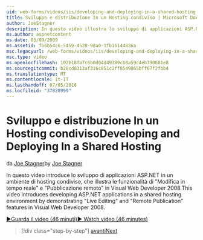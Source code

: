 ```yaml
---
uid: web-forms/videos/iis/developing-and-deploying-in-a-shared-hosting
title: Sviluppo e distribuzione In un Hosting condiviso | Microsoft Docs
author: JoeStagner
description: In questo video illustra lo sviluppo di applicazioni ASP.NET in un ambiente di hosting condiviso descrivendo &quot;Live Editing&quot; e &quot;pubblicazione remoto &...
ms.author: aspnetcontent
ms.date: 03/09/2009
ms.assetid: fb6b54c6-5459-4528-98a0-1fb16144836a
msc.legacyurl: /web-forms/videos/iis/developing-and-deploying-in-a-shared-hosting
msc.type: video
ms.openlocfilehash: 102b18fa7c6b0d04d49389cb8a59c4eb390681e8
ms.sourcegitcommit: b28cd0313af316c051c2ff8549865bff67f2fbb4
ms.translationtype: MT
ms.contentlocale: it-IT
ms.lasthandoff: 07/05/2018
ms.locfileid: "37820999"
---
```

<a name="developing-and-deploying-in-a-shared-hosting"></a><span data-ttu-id="8f4d7-103">Sviluppo e distribuzione In un Hosting condiviso</span><span class="sxs-lookup"><span data-stu-id="8f4d7-103">Developing and Deploying In a Shared Hosting</span></span>
====================
<span data-ttu-id="8f4d7-104">da [Joe Stagner](https://github.com/JoeStagner)</span><span class="sxs-lookup"><span data-stu-id="8f4d7-104">by [Joe Stagner](https://github.com/JoeStagner)</span></span>

<span data-ttu-id="8f4d7-105">In questo video introduce lo sviluppo di applicazioni ASP.NET in un ambiente di hosting condiviso, che illustra le funzionalità di "Modifica in tempo reale" e "Pubblicazione remoto" in Visual Web Developer 2008.</span><span class="sxs-lookup"><span data-stu-id="8f4d7-105">This video introduces developing ASP.NET applications in a shared hosting environment by demonstrating "Live Editing" and "Remote Publication" features in Visual Web Developer 2008.</span></span>

[<span data-ttu-id="8f4d7-106">&#9654;Guarda il video (46 minuti)</span><span class="sxs-lookup"><span data-stu-id="8f4d7-106">&#9654; Watch video (46 minutes)</span></span>](https://channel9.msdn.com/Blogs/ASP-NET-Site-Videos/developing-and-deploying-in-a-shared-hosting)

> [!div class="step-by-step"]
> [<span data-ttu-id="8f4d7-107">avanti</span><span class="sxs-lookup"><span data-stu-id="8f4d7-107">Next</span></span>](working-with-iis7-deligated-admin.md)
